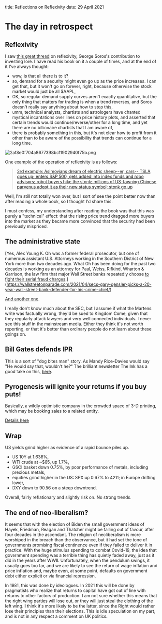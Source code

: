 title: Reflections on Reflexivity
date: 29 April 2021

# The day in retrospect

## Reflexivity

I saw [this great thread](https://twitter.com/FabiusMercurius/status/1387540429520793600) on reflexivity, George Soros's contribution to investing lore.
I have read his book on it a couple of times, and at the end of it I've always thought:

- wow, is that all there is to it?
- so, demand for a security might even go up as the price increases. I can get that, but it won't go on forever, right, because otherwise the stock market would just be all $AAPL, 
- OK, so regular demand supply curves aren't exactly quantitative, but the only thing that matters for trading is when a trend reverses, and Soros doesn't really say anything about how to stop this,
- umm, technical analysts, chartists and astrologers have chanted mystical incantations over lines on price history plots, and asserted that certain trends would continue/reverse/other for a long time, and yet there are no billionaire chartists that I am aware of,
- there is probably something in this, but it's not clear how to profit from it other than to be aware of the possibility that trends can continue for a long time.

![2af8e0f704a8677398bc11902940f75b.png]({attach}2af8e0f704a8677398bc11902940f75b.png)

One example of the operation of reflexivity is as follows:

> [3rd example: Asimovians dream of electric sheep--er, cars-- TSLA goes up; enters S&P 500, gets added into index funds and robo advisors; robot buyers hike the stonk; millions of US-fawning Chinese parvenus adopt it as their new status symbol; stonk go up](https://twitter.com/FabiusMercurius/status/1387545537595863042?s=20)

Well, I'm still not totally won over, but I sort of see the point better now than after reading a whole book, so I thought I'd share this.

I must confess, my understanding after reading the book was that this was purely a "technical" effect: that the rising price trend dragged more buyers into the market as they became more convinced that the security had been previously mispriced.


## The administrative state

[Yes, Alex Young K. Oh was a former federal prosecutor, but one of numerous assistant U.S. Attorneys working in the Southern District of New York more than two decades ago. What Oh has been doing for the past two decades is working as an attorney for Paul, Weiss, Rifkind, Wharton & Garrison, the law firm that major Wall Street banks repeatedly choose [to fight their serial fraud charges](https://bettermarkets.com/sites/default/files/Better%20Markets%20-%20Wall%20Street%27s%20Six%20Biggest%20Bailed-Out%20Banks%20FINAL.pdf).](https://wallstreetonparade.com/2021/04/secs-gary-gensler-picks-a-20-year-wall-street-bank-defender-for-his-crime-chief/)

[And another one](https://wallstreetonparade.com/2021/04/alex-oh-the-strange-case-of-the-sec-enforcement-chief-who-beat-a-hasty-exit-after-six-days-on-the-job/).

I really don't know much about the SEC, but I assume if what the Martens write was factually wrong, they'd be sued to Kingdom Come, given that they regularly attack lawyers and very well connected individuals. I never see this stuff in the mainstream media. Either they think it's not worth reporting, or that it's better than ordinary people do not learn about these goings on.


## Bill Gates defends IPR

This is a sort of "dog bites man" story. As Mandy Rice-Davies would say "He would say that, wouldn't he?"
The brilliant newsletter The Ink has a good take on this, [here](https://the.ink/p/megantompkinsstange).

## Pyrogenesis will ignite your returns if you buy puts!

Basically, a wildly optimistic company in the crowded space of 3-D printing, which may be booking sales to a related entity.

[Details here](https://marinerresearchgroup.com/2021/04/28/pyr-a-family-affair-rife-with-conflicts-roundtrip-revenues-and-plenty-of-unfulfilled-promises-pt-0-74/)


## Wrap

US yields grind higher as evidence of a rapid bounce piles up. 

- US 10Y at 1.638%,
- WTI crude at ~$65, up 1.7%,
- GSCI basket down 0.75%, by poor performance of metals, including precious metals,
- equities grind higher in the US: SPX up 0.67% to 4211; in Europe drifting lower,
- DXY down to 90.56 on a steep downtrend. 

Overall, fairly reflationary and slightly risk on. No strong trends. 

## The end of neo-liberalism?

It seems that with the election of Biden the small government ideas of Hayek, Friedman, Reagan and Thatcher might be falling out of favour, after four decades in the ascendant.
The religion of neoliberalism is more worshiped in the breach than the observance, but it had set the tone of governments promising fiscal continence even if they failed to deliver it in practice.
With the huge stimulus spending to combat Covid-19, the idea that government spending was a terrible thing has quietly faded away, just as it did in the years after WWII. 
Unfortunately, when the pendulum swings, it usually goes too far, and we are likely to see the return of wage inflation and price inflation and, maybe even, at some point, defaults on government debt either explicit or via financial repression. 

In 1981, this was done by ideologues. In 2021 this will be done by pragmatists who realize that returns to capital have got out of line with returns to other factors of production. 
I am not sure whether this means that the right wing parties will lose out, or they will just steal the clothing of the left wing. 
I think it's more likely to be the latter, since the Right  would rather lose their principles than their elections.
This is idle speculation on my part, and is not in any respect a comment on UK politics.


